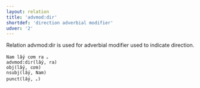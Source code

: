 ```yaml
---
layout: relation
title: 'advmod:dir'
shortdef: 'direction adverbial modifier'
udver: '2'
---
```


Relation advmod:dir is used for adverbial modifier used to indicate direction.

~~~ sdparse
Nam lấy cơm ra 。
advmod:dir(lấy, ra)
obj(lấy, cơm)
nsubj(lấy, Nam)
punct(lấy, 。)
~~~

<!-- Interlanguage links updated Po 11. listopadu 2024, 20:10:21 CET -->
